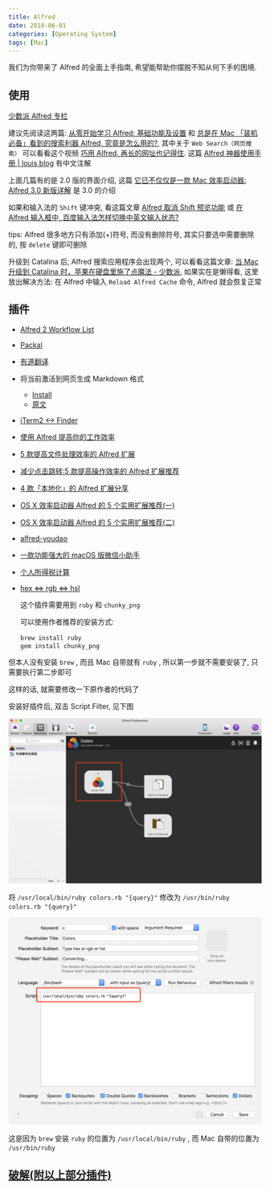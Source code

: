 ```yaml
---
title: Alfred
date: 2018-06-01
categories: [Operating System]
tags: [Mac]
---
```


我们为你带来了 Alfred 的全面上手指南, 希望能帮助你摆脱不知从何下手的困境.

## 使用

[少数派 Alfred 专栏](https://sspai.com/search/article?q=alfred)

建议先阅读这两篇: [从零开始学习 Alfred: 基础功能及设置](https://sspai.com/post/32979) 和 [总是在 Mac 「装机必备」看到的搜索利器 Alfred, 究竟是怎么用的?](https://sspai.com/post/43973), 其中关于 `Web Search（网页搜索）` 可以看看这个视频 [巧用 Alfred, 再长的网址也记得住](https://sspai.com/post/45591). 这篇 [Alfred 神器使用手册 | louis blog](http://louiszhai.github.io/2018/05/31/alfred/)
有中文注解

上面几篇有的是 2.0 版的界面介绍, 这篇 [它已不仅仅是一款 Mac 效率启动器: Alfred 3.0 新版详解](https://sspai.com/post/34468) 是 3.0 的介绍

如果和输入法的 `Shift` 键冲突, 看这篇文章 [Alfred 取消 Shift 预览功能](https://www.168seo.cn/mac-os/24697.html) 或 [在 Alfred 输入框中, 百度输入法怎样切换中英文输入状态?](https://www.zhihu.com/question/37735217/answer/112496885)

tips: Alfred 很多地方只有添加(+)符号, 而没有删除符号, 其实只要选中需要删除的, 按 `delete` 键即可删除

升级到 Catalina 后, Alfred 搜索应用程序会出现两个, 可以看看这篇文章: [当 Mac 升级到 Catalina 时，苹果在硬盘里施了点魔法 - 少数派](https://sspai.com/post/57052), 如果实在是懒得看, 这里放出解决方法: 在 Alfred 中输入 `Reload Alfred Cache` 命令, Alfred 就会恢复正常

## 插件

- [Alfred 2 Workflow List](http://www.alfredworkflow.com/)

- [Packal](http://www.packal.org/)

- [有道翻译](https://github.com/whyliam/whyliam.workflows.youdao)

- 将当前激活到网页生成 Markdown 格式

  - [Install](https://github.com/cdpath/alfred_workflows/releases/download/0.1.1/url2md.alfredworkflow)
  - [原文](https://sspai.com/post/47710)

- [iTerm2 <-> Finder](http://www.packal.org/workflow/terminalfinder)

- [使用 Alfred 提高你的工作效率](https://sspai.com/post/35927)

- [5 款提高文件处理效率的 Alfred 扩展](https://sspai.com/post/32680)

- [减少点击跳转:5 款提高操作效率的 Alfred 扩展推荐](https://sspai.com/post/33279)

- [4 款「本地化」的 Alfred 扩展分享](https://sspai.com/post/32281)

- [OS X 效率启动器 Alfred 的 5 个实用扩展推荐(一)](https://sspai.com/post/27854)

- [OS X 效率启动器 Alfred 的 5 个实用扩展推荐(二)](https://sspai.com/post/27929)

- [alfred-youdao](https://github.com/zgs225/alfred-youdao)

- [一款功能强大的 macOS 版微信小助手](https://github.com/TKkk-iOSer/WeChatPlugin-MacOS)

- [个人所得税计算](https://github.com/pujiaxun/tax-it)

- [hex <=> rgb <=> hsl](https://github.com/g1eny0ung/Alfred-Colors-workflow)

  这个插件需要用到 `ruby` 和 `chunky_png`

  可以使用作者推荐的安装方式:

  ```
  brew install ruby
  gem install chunky_png
  ```

但本人没有安装 `brew` , 而且 Mac 自带就有 `ruby` , 所以第一步就不需要安装了, 只需要执行第二步即可

这样的话, 就需要修改一下原作者的代码了

安装好插件后, 双击 Script Filter, 见下图

![](https://raw.githubusercontent.com/HenryTSZ/img/master/post/mac/024.png)

将 `/usr/local/bin/ruby colors.rb "{query}"` 修改为 `/usr/bin/ruby colors.rb "{query}"`

![](https://raw.githubusercontent.com/HenryTSZ/img/master/post/mac/025.png)

这是因为 `brew` 安装 `ruby` 的位置为 `/usr/local/bin/ruby` , 而 Mac 自带的位置为 `/usr/bin/ruby`

## [破解(附以上部分插件)](https://github.com/HenryTSZ/files/tree/master/alfredworkflow)
